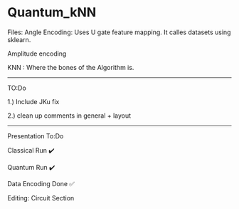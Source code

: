 # Quantum_kNN

Files:
Angle Encoding: Uses U gate feature mapping. It calles datasets using sklearn.

Amplitude encoding

KNN : Where the bones of the Algorithm  is.

----------------------------------------------------------------------------------------
TO:Do 

1.) Include JKu fix

2.) clean up comments in general + layout 


--------------

Presentation To:Do 

Classical Run ✔️

Quantum Run ✔️

Data Encoding Done ✅ 

Editing: Circuit Section 
